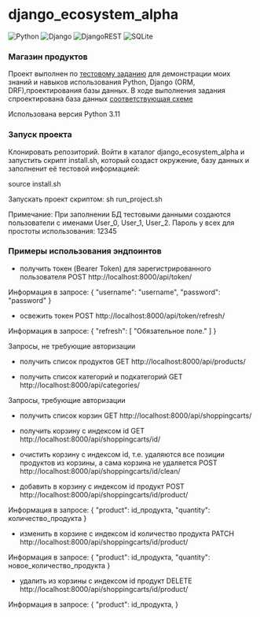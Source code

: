 # django_ecosystem_alpha
![Python](https://img.shields.io/badge/python-3670A0?style=for-the-badge&logo=python&logoColor=ffdd54) ![Django](https://img.shields.io/badge/django-%23092E20.svg?style=for-the-badge&logo=django&logoColor=white) ![DjangoREST](https://img.shields.io/badge/DJANGO-REST-ff1709?style=for-the-badge&logo=django&logoColor=white&color=ff1709&labelColor=gray) ![SQLite](https://img.shields.io/badge/sqlite-%2307405e.svg?style=for-the-badge&logo=sqlite&logoColor=white)

### Магазин продуктов
Проект выполнен по [тестовому заданию](docs/Тестовое_Джанго_Экосистема_Альфа.docx) для демонстрации моих знаний и навыков использования Python, Django (ORM, DRF),проектирования базы данных.
В ходе выполнения задания спроектирована база данных [соответствующая схеме](https://dbdiagram.io/d/Copy-of-product_shop-6667432e6bc9d447b152faf1)

Использована версия Python 3.11
 
### Запуск проекта

Клонировать репозиторий. Войти в каталог django_ecosystem_alpha и запустить скрипт install.sh, который создаст окружение, базу данных и заполненит её тестовой информацией:

source install.sh

Запускать проект скриптом:
sh run_project.sh

Примечание:
При заполнении БД тестовыми данными создаются пользователи с именами User_0, User_1, User_2. Пароль у всех для простоты использования: 12345 

### Примеры использования эндпоинтов

 - получить токен (Bearer Token) для зарегистрированного пользователя
POST http://localhost:8000/api/token/

Информация в запросе:
{
    "username": "username",
    "password": "password"
}

 - освежить токен
POST http://localhost:8000/api/token/refresh/ 

Информация в запросе:
{
    "refresh": [
        "Обязательное поле."
    ]
}

Запросы, не требующие авторизации

- получить список продуктов
GET http://localhost:8000/api/products/

- получить список категорий и подкатегорий
GET http://localhost:8000/api/categories/


Запросы, требующие авторизации

- получить список корзин
GET http://localhost:8000/api/shoppingcarts/

- получить корзину с индексом id
GET http://localhost:8000/api/shoppingcarts/id/

- очистить корзину с индексом id, т.е. удаляются все позиции продуктов из корзины, а сама корзина не удаляется
POST http://localhost:8000/api/shoppingcarts/id/clean/

- добавить в корзину с индексом id продукт
POST http://localhost:8000/api/shoppingcarts/id/product/

Информация в запросе:
{
    "product": id_продукта,
    "quantity": количество_продукта
}

- изменить в корзине с индексом id количество продукта
PATCH http://localhost:8000/api/shoppingcarts/id/product/

Информация в запросе:
{
    "product": id_продукта,
    "quantity": новое_количество_продукта
}

- удалить из корзины с индексом id продукт
DELETE http://localhost:8000/api/shoppingcarts/id/product/

Информация в запросе:
{
    "product": id_продукта,
}

